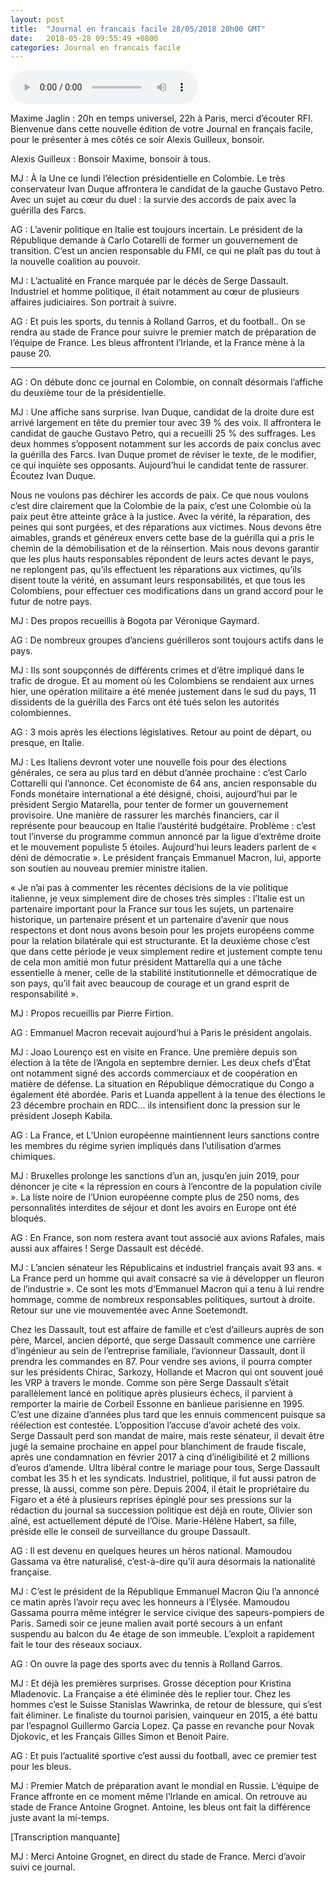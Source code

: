 ```yaml
---
layout: post
title:  "Journal en francais facile 28/05/2018 20h00 GMT"
date:   2018-05-28 09:55:49 +0800
categories: Journal en francais facile
---
```


<audio src="/francaisfacile/mp3/journal_francais_facile_20h00_-_20h10_tu_20180528.mp3" controls preload></audio>

Maxime Jaglin : 20h en temps universel, 22h à Paris, merci d’écouter RFI. Bienvenue dans cette nouvelle édition de votre Journal en français facile, pour le présenter à mes côtés ce soir Alexis Guilleux, bonsoir.

Alexis Guilleux : Bonsoir Maxime, bonsoir à tous.

MJ : À la Une ce lundi l’élection présidentielle en Colombie. Le très conservateur Ivan Duque affrontera le candidat de la gauche Gustavo Petro. Avec un sujet au cœur du duel : la survie des accords de paix avec la guérilla des Farcs.

AG : L’avenir politique en Italie est toujours incertain. Le président de la République demande à Carlo Cotarelli de former un gouvernement de transition. C’est un ancien responsable du FMI, ce qui ne plaît pas du tout à la nouvelle coalition au pouvoir.

MJ : L’actualité en France marquée par le décès de Serge Dassault. Industriel et homme politique, il était notamment au cœur de plusieurs affaires judiciaires. Son portrait à suivre.

AG : Et puis les sports, du tennis à Rolland Garros, et du football.. On se rendra au stade de France pour suivre le premier match de préparation de l’équipe de France. Les bleus affrontent l’Irlande, et la France mène à la pause 20.

-----

AG : On débute donc ce journal en Colombie, on connaît désormais l’affiche du deuxième tour de la présidentielle.

MJ : Une affiche sans surprise. Ivan Duque, candidat de la droite dure est arrivé largement en tête du premier tour avec 39 % des voix. Il affrontera le candidat de gauche Gustavo Petro, qui a recueilli 25 % des suffrages. Les deux hommes s’opposent notamment sur les accords de paix conclus avec la guérilla des Farcs. Ivan Duque promet de réviser le texte, de le modifier, ce qui inquiète ses opposants. Aujourd’hui le candidat tente de rassurer. Écoutez Ivan Duque.

Nous ne voulons pas déchirer les accords de paix. Ce que nous voulons c’est dire clairement que la Colombie de la paix, c’est une Colombie où la paix peut être atteinte grâce à la justice. Avec la vérité, la réparation, des peines qui sont purgées, et des réparations aux victimes. Nous devons être aimables, grands et généreux envers cette base de la guérilla qui a pris le chemin de la démobilisation et de la réinsertion. Mais nous devons garantir que les plus hauts responsables répondent de leurs actes devant le pays, ne replongent pas, qu’ils effectuent les réparations aux victimes, qu’ils disent toute la vérité, en assumant leurs responsabilités, et que tous les Colombiens, pour effectuer ces modifications dans un grand accord pour le futur de notre pays.

MJ : Des propos recueillis à Bogota par Véronique Gaymard.

AG : De nombreux groupes d’anciens guérilleros sont toujours actifs dans le pays.

MJ : Ils sont soupçonnés de différents crimes et d’être impliqué dans le trafic de drogue. Et au moment où les Colombiens se rendaient aux urnes hier, une opération militaire a été menée justement dans le sud du pays, 11 dissidents de la guérilla des Farcs ont été tués selon les autorités colombiennes.

AG : 3 mois après les élections législatives. Retour au point de départ, ou presque, en Italie.

MJ : Les Italiens devront voter une nouvelle fois pour des élections générales, ce sera au plus tard en début d’année prochaine : c’est Carlo Cottarelli qui l’annonce. Cet économiste de 64 ans, ancien responsable du Fonds monétaire international a été désigné, choisi, aujourd’hui par le président Sergio Matarella, pour tenter de former un gouvernement provisoire. Une manière de rassurer les marchés financiers, car il représente pour beaucoup en Italie l’austérité budgétaire. Problème : c’est tout l’inverse du programme commun annoncé par la ligue d’extrême droite et le mouvement populiste 5 étoiles. Aujourd’hui leurs leaders parlent de « déni de démocratie ». Le président français Emmanuel Macron, lui, apporte son soutien au nouveau premier ministre italien.

« Je n’ai pas à commenter les récentes décisions de la vie politique italienne, je veux simplement dire de choses très simples : l’Italie est un partenaire important pour la France sur tous les sujets, un partenaire historique, un partenaire présent et un partenaire d’avenir que nous respectons et dont nous avons besoin pour les projets européens comme pour la relation bilatérale qui est structurante. Et la deuxième chose c’est que dans cette période je veux simplement redire et justement compte tenu de cela mon amitié mon futur président Mattarella qui a une tâche essentielle à mener, celle de la stabilité institutionnelle et démocratique de son pays, qu’il fait avec beaucoup de courage et un grand esprit de responsabilité ».

MJ : Propos recueillis par Pierre Firtion.

AG : Emmanuel Macron recevait aujourd’hui à Paris le président angolais.

MJ : Joao Lourenço est en visite en France. Une première depuis son élection à la tête de l’Angola en septembre dernier. Les deux chefs d’État ont notamment signé des accords commerciaux et de coopération en matière de défense. La situation en République démocratique du Congo a également été abordée. Paris et Luanda appellent à la tenue des élections le 23 décembre prochain en RDC... ils intensifient donc la pression sur le président Joseph Kabila.

AG : La France, et L’Union européenne maintiennent leurs sanctions contre les membres du régime syrien impliqués dans l’utilisation d’armes chimiques.

MJ : Bruxelles prolonge les sanctions d’un an, jusqu’en juin 2019, pour dénoncer je cite « la répression en cours à l’encontre de la population civile ». La liste noire de l’Union européenne compte plus de 250 noms, des personnalités interdites de séjour et dont les avoirs en Europe ont été bloqués.

AG : En France, son nom restera avant tout associé aux avions Rafales, mais aussi aux affaires ! Serge Dassault est décédé.

MJ : L’ancien sénateur les Républicains et industriel français avait 93 ans. « La France perd un homme qui avait consacré sa vie à développer un fleuron de l’industrie ». Ce sont les mots d’Emmanuel Macron qui a tenu à lui rendre hommage, comme de nombreux responsables politiques, surtout à droite. Retour sur une vie mouvementée avec Anne Soetemondt.

Chez les Dassault, tout est affaire de famille et c’est d’ailleurs auprès de son père, Marcel, ancien déporté, que serge Dassault commence une carrière d’ingénieur au sein de l’entreprise familiale, l’avionneur Dassault, dont il prendra les commandes en 87. Pour vendre ses avions, il pourra compter sur les présidents Chirac, Sarkozy, Hollande et Macron qui ont souvent joué les VRP à travers le monde. Comme son père Serge Dassault s’était parallèlement lancé en politique après plusieurs échecs, il parvient à remporter la mairie de Corbeil Essonne en banlieue parisienne en 1995. C’est une dizaine d’années plus tard que les ennuis commencent puisque sa réélection est contestée. L’opposition l’accuse d’avoir acheté des voix. Serge Dassault perd son mandat de maire, mais reste sénateur, il devait être jugé la semaine prochaine en appel pour blanchiment de fraude fiscale, après une condamnation en février 2017 à cinq d’inéligibilité et 2 millions d’euros d’amende. Ultra libéral contre le mariage pour tous, Serge Dassault combat les 35 h et les syndicats. Industriel, politique, il fut aussi patron de presse, là aussi, comme son père. Depuis 2004, il était le propriétaire du Figaro et a été à plusieurs reprises épinglé pour ses pressions sur la rédaction du journal sa succession politique est déjà en route, Olivier son aîné, est actuellement député de l’Oise. Marie-Hélène Habert, sa fille, préside elle le conseil de surveillance du groupe Dassault.

AG : Il est devenu en quelques heures un héros national. Mamoudou Gassama va être naturalisé, c’est-à-dire qu’il aura désormais la nationalité française.

MJ : C’est le président de la République Emmanuel Macron Qiu l’a annoncé ce matin après l’avoir reçu avec les honneurs à l’Élysée. Mamoudou Gassama pourra même intégrer le service civique des sapeurs-pompiers de Paris. Samedi soir ce jeune malien avait porté secours à un enfant suspendu au balcon du 4e étage de son immeuble. L’exploit a rapidement fait le tour des réseaux sociaux.

AG : On ouvre la page des sports avec du tennis à Rolland Garros.

MJ : Et déjà les premières surprises. Grosse déception pour Kristina Mladenovic. La Française a été éliminée dès le replier tour. Chez les hommes c’est le Suisse Stanislas Wawrinka, de retour de blessure, qui s’est fait éliminer. Le finaliste du tournoi parisien, vainqueur en 2015, a été battu par l’espagnol Guillermo Garcia Lopez. Ça passe en revanche pour Novak Djokovic, et les Français Gilles Simon et Benoit Paire.

AG : Et puis l’actualité sportive c’est aussi du football, avec ce premier test pour les bleus.

MJ : Premier Match de préparation avant le mondial en Russie. L’équipe de France affronte en ce moment même l’Irlande en amical. On retrouve au stade de France Antoine Grognet. Antoine, les bleus ont fait la différence juste avant la mi-temps.

[Transcription manquante]

MJ : Merci Antoine Grognet, en direct du stade de France. Merci d’avoir suivi ce journal.